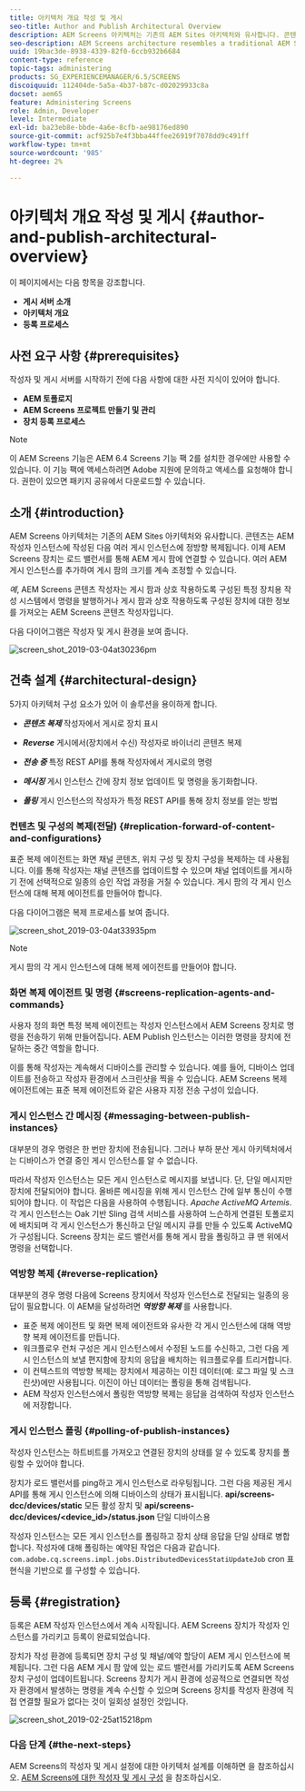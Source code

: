 ```yaml
---
title: 아키텍처 개요 작성 및 게시
seo-title: Author and Publish Architectural Overview
description: AEM Screens 아키텍처는 기존의 AEM Sites 아키텍처와 유사합니다. 콘텐츠는 AEM 작성자 인스턴스에 작성된 다음 여러 게시 인스턴스에 정방향 복제됩니다. 이 페이지를 따라 아키텍처 개요 작성 및 게시에 대해 자세히 알아보십시오.
seo-description: AEM Screens architecture resembles a traditional AEM Sites architecture. Content is authored on an AEM author instance and then forward-replicated to multiple publish instances. Follow this page to learn more on author and publish architectural overview.
uuid: 19bac3de-8938-4339-82f0-6ccb932b6684
content-type: reference
topic-tags: administering
products: SG_EXPERIENCEMANAGER/6.5/SCREENS
discoiquuid: 112404de-5a5a-4b37-b87c-d02029933c8a
docset: aem65
feature: Administering Screens
role: Admin, Developer
level: Intermediate
exl-id: ba23eb8e-bbde-4a6e-8cfb-ae98176ed890
source-git-commit: acf925b7e4f3bba44ffee26919f7078dd9c491ff
workflow-type: tm+mt
source-wordcount: '985'
ht-degree: 2%

---
```


# 아키텍처 개요 작성 및 게시 {#author-and-publish-architectural-overview}

이 페이지에서는 다음 항목을 강조합니다.

* **게시 서버 소개**
* **아키텍처 개요**
* **등록 프로세스**

## 사전 요구 사항 {#prerequisites}

작성자 및 게시 서버를 시작하기 전에 다음 사항에 대한 사전 지식이 있어야 합니다.

* **AEM 토폴로지**
* **AEM Screens 프로젝트 만들기 및 관리**
* **장치 등록 프로세스**

>[!NOTE]
>
>이 AEM Screens 기능은 AEM 6.4 Screens 기능 팩 2를 설치한 경우에만 사용할 수 있습니다. 이 기능 팩에 액세스하려면 Adobe 지원에 문의하고 액세스를 요청해야 합니다. 권한이 있으면 패키지 공유에서 다운로드할 수 있습니다.

## 소개 {#introduction}

AEM Screens 아키텍처는 기존의 AEM Sites 아키텍처와 유사합니다. 콘텐츠는 AEM 작성자 인스턴스에 작성된 다음 여러 게시 인스턴스에 정방향 복제됩니다. 이제 AEM Screens 장치는 로드 밸런서를 통해 AEM 게시 팜에 연결할 수 있습니다. 여러 AEM 게시 인스턴스를 추가하여 게시 팜의 크기를 계속 조정할 수 있습니다.

*예*, AEM Screens 콘텐츠 작성자는 게시 팜과 상호 작용하도록 구성된 특정 장치용 작성 시스템에서 명령을 발행하거나 게시 팜과 상호 작용하도록 구성된 장치에 대한 정보를 가져오는 AEM Screens 콘텐츠 작성자입니다.

다음 다이어그램은 작성자 및 게시 환경을 보여 줍니다.

![screen_shot_2019-03-04at30236pm](assets/screen_shot_2019-03-04at30236pm.png)

## 건축 설계 {#architectural-design}

5가지 아키텍처 구성 요소가 있어 이 솔루션을 용이하게 합니다.

* ***콘텐츠 복제*** 작성자에서 게시로 장치 표시

* ***Reverse*** 게시에서(장치에서 수신) 작성자로 바이너리 콘텐츠 복제
* ***전송 중*** 특정 REST API를 통해 작성자에서 게시로의 명령
* ***메시징*** 게시 인스턴스 간에 장치 정보 업데이트 및 명령을 동기화합니다.
* ***폴링*** 게시 인스턴스의 작성자가 특정 REST API를 통해 장치 정보를 얻는 방법

### 컨텐츠 및 구성의 복제(전달)  {#replication-forward-of-content-and-configurations}

표준 복제 에이전트는 화면 채널 콘텐츠, 위치 구성 및 장치 구성을 복제하는 데 사용됩니다. 이를 통해 작성자는 채널 콘텐츠를 업데이트할 수 있으며 채널 업데이트를 게시하기 전에 선택적으로 일종의 승인 작업 과정을 거칠 수 있습니다. 게시 팜의 각 게시 인스턴스에 대해 복제 에이전트를 만들어야 합니다.

다음 다이어그램은 복제 프로세스를 보여 줍니다.

![screen_shot_2019-03-04at33935pm](assets/screen_shot_2019-03-04at33935pm.png)

>[!NOTE]
>
>게시 팜의 각 게시 인스턴스에 대해 복제 에이전트를 만들어야 합니다.

### 화면 복제 에이전트 및 명령  {#screens-replication-agents-and-commands}

사용자 정의 화면 특정 복제 에이전트는 작성자 인스턴스에서 AEM Screens 장치로 명령을 전송하기 위해 만들어집니다. AEM Publish 인스턴스는 이러한 명령을 장치에 전달하는 중간 역할을 합니다.

이를 통해 작성자는 계속해서 디바이스를 관리할 수 있습니다. 예를 들어, 디바이스 업데이트를 전송하고 작성자 환경에서 스크린샷을 찍을 수 있습니다. AEM Screens 복제 에이전트에는 표준 복제 에이전트와 같은 사용자 지정 전송 구성이 있습니다.

### 게시 인스턴스 간 메시징  {#messaging-between-publish-instances}

대부분의 경우 명령은 한 번만 장치에 전송됩니다. 그러나 부하 분산 게시 아키텍처에서는 디바이스가 연결 중인 게시 인스턴스를 알 수 없습니다.

따라서 작성자 인스턴스는 모든 게시 인스턴스로 메시지를 보냅니다. 단, 단일 메시지만 장치에 전달되어야 합니다. 올바른 메시징을 위해 게시 인스턴스 간에 일부 통신이 수행되어야 합니다. 이 작업은 다음을 사용하여 수행됩니다. *Apache ActiveMQ Artemis*. 각 게시 인스턴스는 Oak 기반 Sling 검색 서비스를 사용하여 느슨하게 연결된 토폴로지에 배치되며 각 게시 인스턴스가 통신하고 단일 메시지 큐를 만들 수 있도록 ActiveMQ가 구성됩니다. Screens 장치는 로드 밸런서를 통해 게시 팜을 폴링하고 큐 맨 위에서 명령을 선택합니다.

### 역방향 복제 {#reverse-replication}

대부분의 경우 명령 다음에 Screens 장치에서 작성자 인스턴스로 전달되는 일종의 응답이 필요합니다. 이 AEM을 달성하려면 ***역방향 복제*** 를 사용합니다.

* 표준 복제 에이전트 및 화면 복제 에이전트와 유사한 각 게시 인스턴스에 대해 역방향 복제 에이전트를 만듭니다.
* 워크플로우 런처 구성은 게시 인스턴스에서 수정된 노드를 수신하고, 그런 다음 게시 인스턴스의 보낼 편지함에 장치의 응답을 배치하는 워크플로우를 트리거합니다.
* 이 컨텍스트의 역방향 복제는 장치에서 제공하는 이진 데이터(예: 로그 파일 및 스크린샷)에만 사용됩니다. 이진이 아닌 데이터는 폴링을 통해 검색됩니다.
* AEM 작성자 인스턴스에서 폴링한 역방향 복제는 응답을 검색하여 작성자 인스턴스에 저장합니다.

### 게시 인스턴스 폴링  {#polling-of-publish-instances}

작성자 인스턴스는 하트비트를 가져오고 연결된 장치의 상태를 알 수 있도록 장치를 폴링할 수 있어야 합니다.

장치가 로드 밸런서를 ping하고 게시 인스턴스로 라우팅됩니다. 그런 다음 제공된 게시 API를 통해 게시 인스턴스에 의해 디바이스의 상태가 표시됩니다. **api/screens-dcc/devices/static** 모든 활성 장치 및 **api/screens-dcc/devices/&lt;device_id>/status.json** 단일 디바이스용

작성자 인스턴스는 모든 게시 인스턴스를 폴링하고 장치 상태 응답을 단일 상태로 병합합니다. 작성자에 대해 폴링하는 예약된 작업은 다음과 같습니다. `com.adobe.cq.screens.impl.jobs.DistributedDevicesStatiUpdateJob` cron 표현식을 기반으로 를 구성할 수 있습니다.

## 등록 {#registration}

등록은 AEM 작성자 인스턴스에서 계속 시작됩니다. AEM Screens 장치가 작성자 인스턴스를 가리키고 등록이 완료되었습니다.

장치가 작성 환경에 등록되면 장치 구성 및 채널/예약 할당이 AEM 게시 인스턴스에 복제됩니다. 그런 다음 AEM 게시 팜 앞에 있는 로드 밸런서를 가리키도록 AEM Screens 장치 구성이 업데이트됩니다. Screens 장치가 게시 환경에 성공적으로 연결되면 작성자 환경에서 발생하는 명령을 계속 수신할 수 있으며 Screens 장치를 작성자 환경에 직접 연결할 필요가 없다는 것이 일회성 설정인 것입니다.

![screen_shot_2019-02-25at15218pm](assets/screen_shot_2019-02-25at15218pm.png)

### 다음 단계 {#the-next-steps}

AEM Screens의 작성자 및 게시 설정에 대한 아키텍처 설계를 이해하면 을 참조하십시오. [AEM Screens에 대한 작성자 및 게시 구성](author-and-publish.md) 을 참조하십시오.
